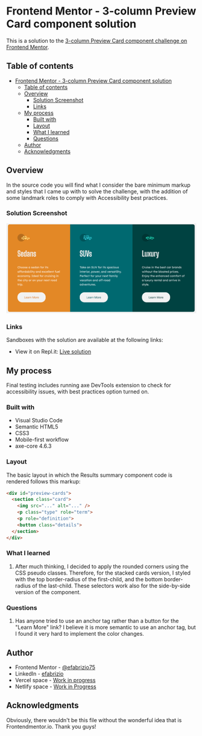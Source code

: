 # Frontend Mentor - 3-column Preview Card component solution

This is a solution to the [3-column Preview Card component challenge on Frontend Mentor](https://www.frontendmentor.io/challenges/3column-preview-card-component-pH92eAR2-/hub).

## Table of contents

- [Frontend Mentor - 3-column Preview Card component solution](#frontend-mentor---3-column-preview-card-component-solution)
  - [Table of contents](#table-of-contents)
  - [Overview](#overview)
    - [Solution Screenshot](#solution-screenshot)
    - [Links](#links)
  - [My process](#my-process)
    - [Built with](#built-with)
    - [Layout](#layout)
    - [What I learned](#what-i-learned)
    - [Questions](#questions)
  - [Author](#author)
  - [Acknowledgments](#acknowledgments)

## Overview

In the source code you will find what I consider the bare minimum markup and styles that I came up with to solve the challenge, with the addition of some landmark roles to comply with Accessibility best practices.

### Solution Screenshot

![Solution screenshot](./solution_1.png)

### Links

Sandboxes with the solution are available at the following links:

- View it on Repl.it: [Live solution](https://fem3-column-card-component.emanuelef75.repl.co)

## My process

Final testing includes running axe DevTools extension to check for accessibility issues, with best practices option turned on.

### Built with

- Visual Studio Code
- Semantic HTML5
- CSS3
- Mobile-first workflow
- axe-core 4.6.3

### Layout

The basic layout in which the Results summary component code is rendered follows this markup:

```html
<div id="preview-cards">
  <section class="card">
    <img src="..." alt="..." />
    <p class="type" role="term">
    <p role="definition">
    <button class="details">
  </section>
</div>
```

### What I learned

1. After much thinking, I decided to apply the rounded corners using the CSS pseudo classes. Therefore, for the stacked cards version, I styled with the top border-radius of the first-child, and the bottom border-radius of the last-child. These selectors work also for the side-by-side version of the component.

### Questions

1. Has anyone tried to use an anchor tag rather than a button for the "Learn More" link? I believe it is more semantic to use an anchor tag, but I found it very hard to implement the color changes.

## Author

- Frontend Mentor - [@efabrizio75](https://www.frontendmentor.io/profile/efabrizio75)
- LinkedIn - [efabrizio](https://www.linkedin.com/in/efabrizio/)
- Vercel space - [Work in progress](https://vercel-tmpl-react.vercel.app/)
- Netlify space - [Work in Progress](https://factotum-jammming.netlify.app/)

## Acknowledgments

Obviously, there wouldn't be this file without the wonderful idea that is Frontendmentor.io. Thank you guys!
